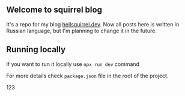 ## Welcome to squirrel blog

It's a repo for my blog [hellsquirrel.dev](https://hellsquirrel.dev).
Now all posts here is written in Russian language, but I'm planning to change it in the future.

## Running locally

If you want to run it locally use `npx run dev` command

For more details check `package.json` file in the root of the project.

123
